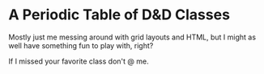 # A Periodic Table of D&D Classes

Mostly just me messing around with grid layouts and HTML, but I might as well have something fun to play with, right?

If I missed your favorite class don't @ me.
